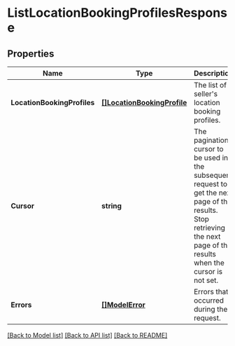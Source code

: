 # ListLocationBookingProfilesResponse

## Properties
Name | Type | Description | Notes
------------ | ------------- | ------------- | -------------
**LocationBookingProfiles** | [**[]LocationBookingProfile**](LocationBookingProfile.md) | The list of a seller&#x27;s location booking profiles. | [optional] [default to null]
**Cursor** | **string** | The pagination cursor to be used in the subsequent request to get the next page of the results. Stop retrieving the next page of the results when the cursor is not set. | [optional] [default to null]
**Errors** | [**[]ModelError**](Error.md) | Errors that occurred during the request. | [optional] [default to null]

[[Back to Model list]](../README.md#documentation-for-models) [[Back to API list]](../README.md#documentation-for-api-endpoints) [[Back to README]](../README.md)

